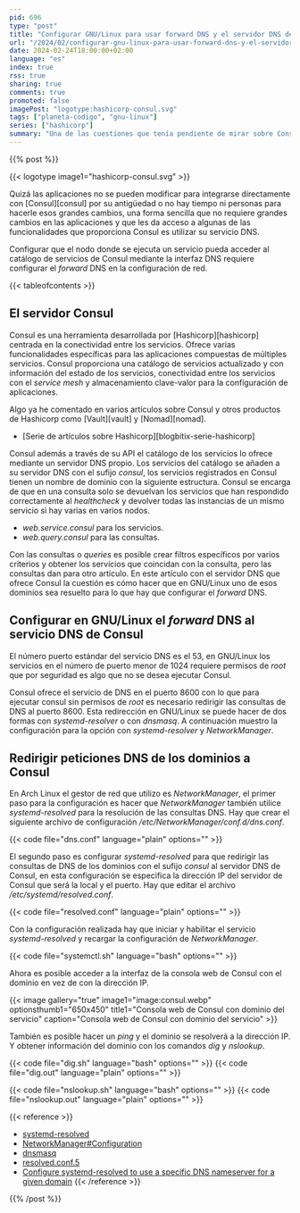 ```yaml
---
pid: 696
type: "post"
title: "Configurar GNU/Linux para usar forward DNS y el servidor DNS de Consul"
url: "/2024/02/configurar-gnu-linux-para-usar-forward-dns-y-el-servidor-dns-de-consul/"
date: 2024-02-24T18:00:00+02:00
language: "es"
index: true
rss: true
sharing: true
comments: true
promoted: false
imagePost: "logotype:hashicorp-consul.svg"
tags: ["planeta-codigo", "gnu-linux"]
series: ["hashicorp"]
summary: "Una de las cuestiones que tenía pendiente de mirar sobre Consul es como hacer que un nodo con GNU/Linux pueda acceder al catálogo de servicios mediante la interfaz DNS que ofrece Consul. Para esto es necesario configurar el forward DNS."
---
```


{{% post %}}

{{< logotype image1="hashicorp-consul.svg" >}}

Quizá las aplicaciones no se pueden modificar para integrarse directamente con [Consul][consul] por su antigüedad o no hay tiempo ni personas para hacerle esos grandes cambios, una forma sencilla que no requiere grandes cambios en las aplicaciones y que les da acceso a algunas de las funcionalidades que proporciona Consul es utilizar su servicio DNS.

Configurar que el nodo donde se ejecuta un servicio pueda acceder al catálogo de servicios de Consul mediante la interfaz DNS requiere configurar el _forward_ DNS en la configuración de red.

{{< tableofcontents >}}

## El servidor Consul

Consul es una herramienta desarrollada por [Hashicorp][hashicorp] centrada en la conectividad entre los servicios. Ofrece varias funcionalidades específicas para las aplicaciones compuestas de múltiples servicios. Consul proporciona una catálogo de servicios actualizado y con información del estado de los servicios, conectividad entre los servicios con el _service mesh_ y almacenamiento clave-valor para la configuración de aplicaciones.

Algo ya he comentado en varios artículos sobre Consul y otros productos de Hashicorp como [Vault][vault] y [Nomad][nomad].

* [Serie de artículos sobre Hashicorp][blogbitix-serie-hashicorp]

Consul además a través de su API el catálogo de los servicios lo ofrece mediante un servidor DNS propio. Los servicios del catálogo se añaden a su servidor DNS con el sufijo _consul_, los servicios registrados en Consul tienen un nombre de dominio con la siguiente estructura. Consul se encarga de que en una consulta solo se devuelvan los servicios que han respondido correctamente al _healthcheck_ y devolver todas las instancias de un mismo servicio si hay varias en varios nodos.

* _web.service.consul_ para los servicios.
* _web.query.consul_ para las consultas.

Con las consultas o _queries_ es posible crear filtros específicos por varios criterios y obtener los servicios que coincidan con la consulta, pero las consultas dan para otro artículo. En este artículo con el servidor DNS que ofrece Consul la cuestión es cómo hacer que en GNU/Linux uno de esos dominios sea resuelto para lo que hay que configurar el _forward_ DNS.

## Configurar en GNU/Linux el _forward_ DNS al servicio DNS de Consul

El número puerto estándar del servicio DNS es el 53, en GNU/Linux los servicios en el número de puerto menor de 1024 requiere permisos de _root_ que por seguridad es algo que no se desea ejecutar Consul.

Consul ofrece el servicio de DNS en el puerto 8600 con lo que para ejecutar consul sin permisos de _root_ es necesario redirigir las consultas de DNS al puerto 8600. Esta redirección en GNU/Linux se puede hacer de dos formas con _systemd-resolver_ o con _dnsmasq_. A continuación muestro la configuración para la opción con _systemd-resolver_ y _NetworkManager_.

## Redirigir peticiones DNS de los dominios a Consul

En Arch Linux el gestor de red que utilizo es _NetworkManager_, el primer paso para la configuración es hacer que _NetworkManager_ también utilice _systemd-resolved_ para la resolución de las consultas DNS. Hay que crear el siguiente archivo de configuración _/etc/NetworkManager/conf.d/dns.conf_.

{{< code file="dns.conf" language="plain" options="" >}}

El segundo paso es configurar _systemd-resolved_ para que redirigir las consultas de DNS de los dominios con el sufijo _consul_ al servidor DNS de Consul, en esta configuración se especifica la dirección IP del servidor de Consul que será la local y el puerto. Hay que editar el archivo _/etc/systemd/resolved.conf_.

{{< code file="resolved.conf" language="plain" options="" >}}

Con la configuración realizada hay que iniciar y habilitar el servicio _systemd-resolved_ y recargar la configuración de _NetworkManager_.

{{< code file="systemctl.sh" language="bash" options="" >}}

Ahora es posible acceder a la interfaz de la consola web de Consul con el dominio en vez de con la dirección IP.

{{< image
    gallery="true"
    image1="image:consul.webp" optionsthumb1="650x450" title1="Consola web de Consul con dominio del servicio"
    caption="Consola web de Consul con dominio del servicio" >}}

También es posible hacer un _ping_ y el dominio se resolverá a la dirección IP. Y obtener información del dominio con los comandos _dig_ y _nslookup_.

{{< code file="dig.sh" language="bash" options="" >}}
{{< code file="dig.out" language="plain" options="" >}}

{{< code file="nslookup.sh" language="bash" options="" >}}
{{< code file="nslookup.out" language="plain" options="" >}}

{{< reference >}}
* [systemd-resolved](https://wiki.archlinux.org/title/Systemd-resolved)
* [NetworkManager#Configuration](https://wiki.archlinux.org/title/NetworkManager#Configuration)
* [dnsmasq](https://wiki.archlinux.org/title/Dnsmasq)
* [resolved.conf.5](https://man.archlinux.org/man/resolved.conf.5)
* [Configure systemd-resolved to use a specific DNS nameserver for a given domain](https://gist.github.com/brasey/fa2277a6d7242cdf4e4b7c720d42b567)
{{< /reference >}}

{{% /post %}}
